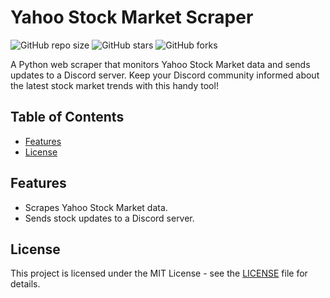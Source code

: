 # Yahoo Stock Market Scraper

![GitHub repo size](https://img.shields.io/github/repo-size/SeanLangre/py-stock-tracker)
![GitHub stars](https://img.shields.io/github/stars/SeanLangre/py-stock-tracker?style=social)
![GitHub forks](https://img.shields.io/github/forks/SeanLangre/py-stock-tracker?style=social)

A Python web scraper that monitors Yahoo Stock Market data and sends updates to a Discord server. Keep your Discord community informed about the latest stock market trends with this handy tool!

## Table of Contents

- [Features](#features)
- [License](#license)

## Features

- Scrapes Yahoo Stock Market data.
- Sends stock updates to a Discord server.

## License

This project is licensed under the MIT License - see the [LICENSE](LICENSE) file for details.

